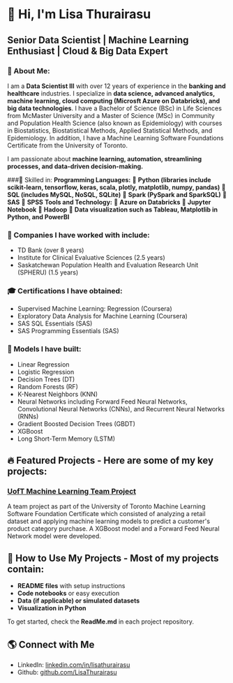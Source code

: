 # 👋 Hi, I'm Lisa Thurairasu
## Senior Data Scientist | Machine Learning Enthusiast | Cloud & Big Data Expert

### 🎉 About Me:
I am a **Data Scientist III** with over 12 years of experience in the **banking and healthcare** industries. I specialize in **data science, advanced analytics, machine learning, cloud computing (Microsft Azure on Databricks), and big data technologies**. I have a Bachelor of Science (BSc) in Life Sciences from McMaster University and a Master of Science (MSc) in Community and Population Health Science (also known as Epidemiology) with courses in Biostatistics, Biostatistical Methods, Applied Statistical Methods, and Epidemiology. In addition, I have a Machine Learning Software Foundations Certificate from the University of Toronto.

I am passionate about **machine learning, automation, streamlining processes, and data-driven decision-making.**

###📝 Skilled in:
**Programming Languages:**
 🔹 **Python (libraries include scikit-learn, tensorflow, keras, scala, plotly, matplotlib, numpy, pandas)**
 🔹 **SQL (includes MySQL, NoSQL, SQLite)**
 🔹 **Spark (PySpark and SparkSQL)**
 🔹 **SAS**
 🔹 **SPSS**
**Tools and Technology:**
🔹 **Azure on Databricks**
🔹 **Jupyter Notebook**
🔹 **Hadoop**
🔹 **Data visualization such as Tableau, Matplotlib in Python, and PowerBI**

### **🏢 Companies I have worked with include:**
- TD Bank (over 8 years)
- Institute for Clinical Evaluative Sciences (2.5 years)
- Saskatchewan Population Health and Evaluation Research Unit (SPHERU) (1.5 years)

### **🎓 Certifications I have obtained:**
- Supervised Machine Learning: Regression (Coursera)
- Exploratory Data Analysis for Machine Learning (Coursera)
- SAS SQL Essentials (SAS)
- SAS Programming Essentials (SAS)

### **📝 Models I have built:**
- Linear Regression
- Logistic Regression
- Decision Trees (DT)
- Random Forests (RF)
- K-Nearest Neighbors (KNN)
- Neural Networks including Forward Feed Neural Networks, Convolutional Neural Networks (CNNs), and Recurrent Neural Networks (RNNs)
- Gradient Boosted Decision Trees (GBDT)
- XGBoost
- Long Short-Term Memory (LSTM)

## 🔥 Featured Projects - Here are some of my key projects:

### **[UofT Machine Learning Team Project](https://github.com/Retail_Sales)**
A team project as part of the University of Toronto Machine Learning Software Foundation Certificate which consisted of analyzing a retail dataset and applying machine learning models to predict a customer's product category purchase. A XGBoost model and a Forward Feed Neural Network model were developed.

## 🚀 How to Use My Projects - Most of my projects contain:
- **README files** with setup instructions
- **Code notebooks** or easy execution
- **Data (if applicable) or simulated datasets**
- **Visualization in Python**

To get started, check the **ReadMe.md** in each project repository.

## 🌎 Connect with Me
- LinkedIn: [linkedin.com/in/lisathurairasu](https://linkedin.com/in/lisathurairasu)
- Github: [github.com/LisaThurairasu](https://github.com/lthurair/LisaThurairasu)


